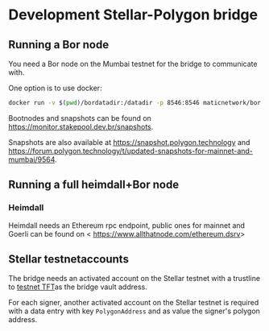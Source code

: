 # Development Stellar-Polygon bridge

## Running a Bor node

You need a Bor node on the Mumbai testnet for the bridge to communicate with.

One option is to use docker:

```sh
docker run -v $(pwd)/bordatadir:/datadir -p 8546:8546 maticnetwork/bor:v0.2.17 bor --syncmode=full --bor-mumbai  --datadir /datadir --ws --ws.addr 0.0.0.0 --bootnodes "enode://320553cda00dfc003f499a3ce9598029f364fbb3ed1222fdc20a94d97dcc4d8ba0cd0bfa996579dcc6d17a534741fb0a5da303a90579431259150de66b597251@54.147.31.250:30303"
```

Bootnodes and snapshots can be found on <https://monitor.stakepool.dev.br/snapshots>.

Snapshots are also available at <https://snapshot.polygon.technology> and <https://forum.polygon.technology/t/updated-snapshots-for-mainnet-and-mumbai/9564>.

## Running a full heimdall+Bor node

### Heimdall

Heimdall needs an Ethereum rpc endpoint, public ones for mainnet and Goerli can be found on < <https://www.allthatnode.com/ethereum.dsrv>>

## Stellar testnetaccounts

The bridge needs an activated account on the Stellar testnet with a trustline to [testnet TFT](https://github.com/threefoldfoundation/tft-stellar/blob/master/development.md#tft-on-stellar-testnet)as the bridge vault address.

For each signer, another activated account on the Stellar testnet is required with  a data entry with key `PolygonAddress` and as value the signer's polygon address.
